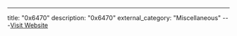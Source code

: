 ---
title: "0x6470"
description: "0x6470"
external_category: "Miscellaneous"
---[Visit Website](https://github.com/0x6470)

